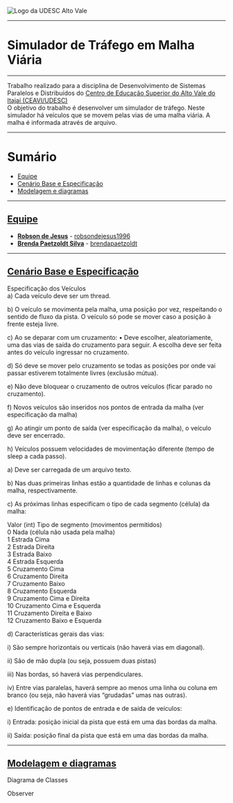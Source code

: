 <!-- Visualizador online: https://stackedit.io/ -->
 ![Logo da UDESC Alto Vale](http://www1.udesc.br/imagens/id_submenu/2019/marca_alto_vale_horizontal_assinatura_rgb_01.jpg)

---
# Simulador de Tráfego em Malha Viária

---

Trabalho realizado para a disciplina de Desenvolvimento de Sistemas Paralelos e Distribuídos do [Centro de Educação Superior do Alto Vale do Itajaí (CEAVI/UDESC)](https://www.udesc.br/ceavi)<br> O objetivo do trabalho é desenvolver um simulador de tráfego. Neste simulador há veículos que se movem pelas vias de uma malha viária. A malha é informada através de arquivo. 


---

# Sumário 
* [Equipe](#equipe)
* [Cenário Base e Especificação](#problema)
* [Modelagem e diagramas](#modelagem)

---

## [Equipe](#equipe)
 - [**Robson de Jesus**](mailto:robson.jesus@edu.udesc.br) - [robsondejesus1996](https://github.com/robsondejesus1996)
 - [**Brenda Paetzoldt Silva**](mailto:brenda.bps@edu.udesc.br) - [brendapaetzoldt](https://github.com/brendapaetzoldt)


---


## [Cenário Base e Especificação](#problema)

Especificação dos Veículos<br>
a) Cada veículo deve ser um thread.<br>

b) O veículo se movimenta pela malha, uma posição por vez, respeitando o sentido de fluxo da
pista. O veículo só pode se mover caso a posição à frente esteja livre.<br>

c) Ao se deparar com um cruzamento:
• Deve escolher, aleatoriamente, uma das vias de saída do cruzamento para seguir. A
escolha deve ser feita antes do veículo ingressar no cruzamento.<br>

d) Só deve se mover pelo cruzamento se todas as posições por onde vai passar estiverem
totalmente livres (exclusão mútua).<br>

e) Não deve bloquear o cruzamento de outros veículos (ficar parado no cruzamento).<br>

f) Novos veículos são inseridos nos pontos de entrada da malha (ver especificação da malha)<br>

g) Ao atingir um ponto de saída (ver especificação da malha), o veículo deve ser encerrado.<br>

h) Veículos possuem velocidades de movimentação diferente (tempo de sleep a cada passo).<br>


a) Deve ser carregada de um arquivo texto.<br>

b) Nas duas primeiras linhas estão a quantidade de linhas e colunas da malha, respectivamente.<br>

c) As próximas linhas especificam o tipo de cada segmento (célula) da malha:<br>

Valor (int) Tipo de segmento (movimentos permitidos) <br>
0 Nada (célula não usada pela malha)<br>
1 Estrada Cima<br>
2 Estrada Direita<br>
3 Estrada Baixo<br>
4 Estrada Esquerda<br>
5 Cruzamento Cima<br>
6 Cruzamento Direita<br>
7 Cruzamento Baixo<br>
8 Cruzamento Esquerda<br>
9 Cruzamento Cima e Direita<br>
10 Cruzamento Cima e Esquerda<br>
11 Cruzamento Direita e Baixo<br>
12 Cruzamento Baixo e Esquerda<br>


d) Características gerais das vias:<br>

i) São sempre horizontais ou verticais (não haverá vias em diagonal).<br>

ii) São de mão dupla (ou seja, possuem duas pistas)<br>

iii) Nas bordas, só haverá vias perpendiculares.<br>

iv) Entre vias paralelas, haverá sempre ao menos uma linha ou coluna em branco (ou seja,
não haverá vias “grudadas” umas nas outras).<br>

e) Identificação de pontos de entrada e de saída de veículos:<br>

i) Entrada: posição inicial da pista que está em uma das bordas da malha.<br>

ii) Saída: posição final da pista que está em uma das bordas da malha.<br>


---

## [Modelagem e diagramas](#modelagem)

Diagrama de Classes

Observer
